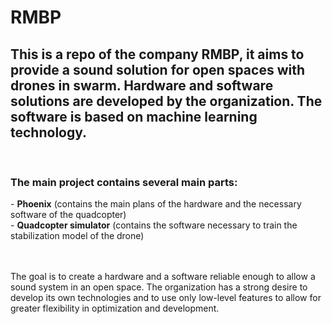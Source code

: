 # RMBP
<h2>This is a repo of the company RMBP, it aims to provide a sound solution for open spaces with drones in swarm.
Hardware and software solutions are developed by the organization. The software is based on machine learning technology.</h2>

<br>
<h3>
The main project contains several main parts:</h3>
- <b>Phoenix</b> (contains the main plans of the hardware and the necessary software of the quadcopter)
<br>- <b>Quadcopter simulator</b> (contains the software necessary to train the stabilization model of the drone)

<br><br>
The goal is to create a hardware and a software reliable enough to allow a sound system in an open space. The organization has a strong desire to develop its own technologies and to use only low-level features to allow for greater flexibility in optimization and development.
